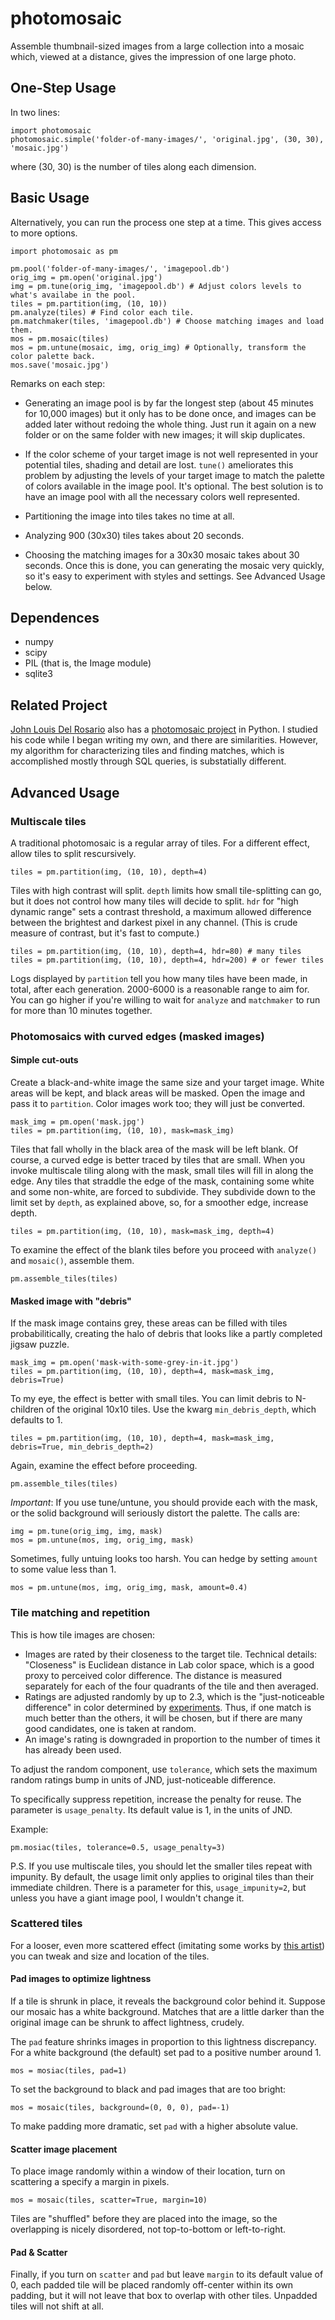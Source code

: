 photomosaic
=========

Assemble thumbnail-sized images from a large collection into a mosaic which, viewed at a distance, gives the impression of one large photo.

One-Step Usage
--------------

In two lines:

    import photomosaic
    photomosaic.simple('folder-of-many-images/', 'original.jpg', (30, 30), 'mosaic.jpg')

where (30, 30) is the number of tiles along each dimension.

Basic Usage
-----------

Alternatively, you can run the process one step at a time. This gives access to more options. 

    import photomosaic as pm
    
    pm.pool('folder-of-many-images/', 'imagepool.db')
    orig_img = pm.open('original.jpg')
    img = pm.tune(orig_img, 'imagepool.db') # Adjust colors levels to what's availabe in the pool.
    tiles = pm.partition(img, (10, 10))
    pm.analyze(tiles) # Find color each tile.
    pm.matchmaker(tiles, 'imagepool.db') # Choose matching images and load them.
    mos = pm.mosaic(tiles)
    mos = pm.untune(mosaic, img, orig_img) # Optionally, transform the color palette back.
    mos.save('mosaic.jpg')

Remarks on each step:


* Generating an image pool is by far the longest step (about 45 minutes for 10,000 images) but it only has to be done once, and images can be added later without redoing the whole thing. Just run it again on a new folder or on the same folder with new images; it will skip duplicates.

* If the color scheme of your target image is not well represented in your potential tiles, shading and detail are lost. ``tune()`` ameliorates this problem by adjusting the levels of your target image to match the palette of colors available in the image pool. It's optional. The best solution is to have an image pool with all the necessary colors well represented. 

* Partitioning the image into tiles takes no time at all.

* Analyzing 900 (30x30) tiles takes about 20 seconds.

* Choosing the matching images for a 30x30 mosaic takes about 30 seconds. Once this is done, you can generating the mosaic very quickly, so it's easy to experiment with styles and settings. See Advanced Usage below.

Dependences
-----------

* numpy
* scipy
* PIL (that is, the Image module)
* sqlite3

Related Project
---------------
[John Louis Del Rosario](https://github.com/john2x) also has a [photomosaic project](https://github.com/john2x/photomosaic) in Python. I studied his code while I began writing my own, and there are similarities. However, my algorithm for characterizing tiles and finding matches, which is accomplished mostly through SQL queries, is substatially different.

Advanced Usage
--------------

### Multiscale tiles

A traditional photomosaic is a regular array of tiles. For a different effect, allow tiles to split rescursively.
 
    tiles = pm.partition(img, (10, 10), depth=4)

Tiles with high contrast will split. ``depth`` limits how small tile-splitting can go, but it does not control how many tiles will decide to split. ``hdr`` for "high dynamic range" sets a contrast threshold, a maximum allowed difference between the brightest and darkest pixel in any channel. (This is crude measure of contrast, but it's fast to compute.)

    tiles = pm.partition(img, (10, 10), depth=4, hdr=80) # many tiles
    tiles = pm.partition(img, (10, 10), depth=4, hdr=200) # or fewer tiles

Logs displayed by ``partition`` tell you how many tiles have been made, in total, after each generation. 2000-6000 is a reasonable range to aim for. You can go higher if you're willing to wait for ``analyze`` and ``matchmaker`` to run for more than 10 minutes together.

### Photomosaics with curved edges (masked images)

#### Simple cut-outs 

Create a black-and-white image the same size and your target image. White areas will be kept, and black areas will be masked. Open the image and pass it to ``partition``. Color images work too; they will just be converted.

    mask_img = pm.open('mask.jpg')
    tiles = pm.partition(img, (10, 10), mask=mask_img)

Tiles that fall wholly in the black area of the mask will be left blank. Of course, a curved edge is better traced by tiles that are small. When you invoke multiscale tiling along with the mask, small tiles will fill in along the edge. Any tiles that straddle the edge of the mask, containing some white and some non-white, are forced to subdivide. They subdivide down to the limit set by ``depth``, as explained above, so, for a smoother edge, increase depth.

    tiles = pm.partition(img, (10, 10), mask=mask_img, depth=4)

To examine the effect of the blank tiles before you proceed with ``analyze()`` and ``mosaic()``, assemble them.

    pm.assemble_tiles(tiles)

#### Masked image with "debris"

If the mask image contains grey, these areas can be filled with tiles probabilitically, creating the halo of debris that looks like a partly completed jigsaw puzzle.

    mask_img = pm.open('mask-with-some-grey-in-it.jpg')
    tiles = pm.partition(img, (10, 10), depth=4, mask=mask_img, debris=True)

To my eye, the effect is better with small tiles. You can limit debris to N-children of the original 10x10 tiles. Use the kwarg ``min_debris_depth``, which defaults to 1.

    tiles = pm.partition(img, (10, 10), depth=4, mask=mask_img, debris=True, min_debris_depth=2)

Again, examine the effect before proceeding.

    pm.assemble_tiles(tiles)

*Important*: If you use tune/untune, you should provide each with the mask, or the solid background will seriously distort the palette. The calls are:

    img = pm.tune(orig_img, img, mask)
    mos = pm.untune(mos, img, orig_img, mask)

Sometimes, fully untuing looks too harsh. You can hedge by setting ``amount`` to some value less than 1.

    mos = pm.untune(mos, img, orig_img, mask, amount=0.4)

### Tile matching and repetition

This is how tile images are chosen:
* Images are rated by their closeness to the target tile. Technical details: "Closeness" is Euclidean distance in Lab color space, which is a good proxy to perceived color difference. The distance is measured separately for each of the four quadrants of the tile and then averaged.
* Ratings are adjusted randomly by up to 2.3, which is the "just-noticeable difference" in color determined by [experiments](https://lirias.kuleuven.be/bitstream/123456789/71963/1/509.pdf). Thus, if one match is much better than the others, it will be chosen, but if there are many good candidates, one is taken at random.
* An image's rating is downgraded in proportion to the number of times it has already been used.

To adjust the random component, use ``tolerance``, which sets the maximum random ratings bump in units of JND, just-noticeable difference.

To specifically suppress repetition, increase the penalty for reuse. The parameter is ``usage_penalty``. Its default value is 1, in the units of JND.

Example:

    pm.mosiac(tiles, tolerance=0.5, usage_penalty=3)

P.S. If you use multiscale tiles, you should let the smaller tiles repeat with impunity. By default, the usage limit only applies to original tiles than their immediate children. There is a parameter for this, ``usage_impunity=2``, but unless you have a giant image pool, I wouldn't change it.

### Scattered tiles

For a looser, even more scattered effect (imitating some works by [this artist](http://www.flickr.com/photos/tsevis/collections/)) you can tweak and size and location of the tiles.

#### Pad images to optimize lightness 

If a tile is shrunk in place, it reveals the background color behind it. Suppose our mosaic has a white background. Matches that are a little darker than the original image can be shrunk to affect lightness, crudely.

The ``pad`` feature shrinks images in proportion to this lightness discrepancy. For a white background (the default) set pad to a positive number around 1.

    mos = mosiac(tiles, pad=1)

To set the background to black and pad images that are too bright:

    mos = mosaic(tiles, background=(0, 0, 0), pad=-1)

To make padding more dramatic, set ``pad`` with a higher absolute value.

#### Scatter image placement

To place image randomly within a window of their location, turn on scattering a specify a margin in pixels.

    mos = mosaic(tiles, scatter=True, margin=10)

Tiles are "shuffled" before they are placed into the image, so the overlapping is nicely disordered, not top-to-bottom or left-to-right.

#### Pad & Scatter

Finally, if you turn on ``scatter`` and ``pad`` but leave ``margin`` to its default value of 0, each padded tile will be placed randomly off-center within its own padding, but it will not leave that box to overlap with other tiles. Unpadded tiles will not shift at all.
